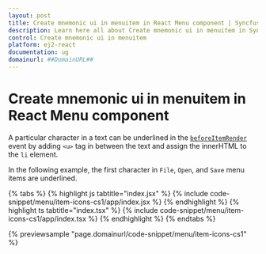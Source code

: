 ```yaml
---
layout: post
title: Create mnemonic ui in menuitem in React Menu component | Syncfusion
description: Learn here all about Create mnemonic ui in menuitem in Syncfusion React Menu component of Syncfusion Essential JS 2 and more.
control: Create mnemonic ui in menuitem 
platform: ej2-react
documentation: ug
domainurl: ##DomainURL##
---
```


# Create mnemonic ui in menuitem in React Menu component

A particular character in a text can be underlined in the [`beforeItemRender`](https://ej2.syncfusion.com/react/documentation/api/menu/#beforeitemrender) event by adding `<u>` tag in between the text and assign the innerHTML to the `li` element.

In the following example, the first character in `File`, `Open`, and `Save` menu items are underlined.

{% tabs %}
{% highlight js tabtitle="index.jsx" %}
{% include code-snippet/menu/item-icons-cs1/app/index.jsx %}
{% endhighlight %}
{% highlight ts tabtitle="index.tsx" %}
{% include code-snippet/menu/item-icons-cs1/app/index.tsx %}
{% endhighlight %}
{% endtabs %}

 {% previewsample "page.domainurl/code-snippet/menu/item-icons-cs1" %}
